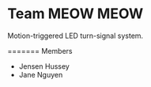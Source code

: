 Team MEOW MEOW
========

Motion-triggered LED turn-signal system.

=======
Members

* Jensen Hussey
* Jane Nguyen
